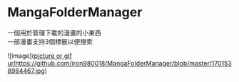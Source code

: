 # MangaFolderManager
一個用於管理下載的漫畫的小東西  
一部漫畫支持3個標籤以便搜索  

![image]([picture or gif url](https://github.com/iron980018/MangaFolderManager/blob/master/1701538984467.jpg)https://github.com/iron980018/MangaFolderManager/blob/master/1701538984467.jpg)
